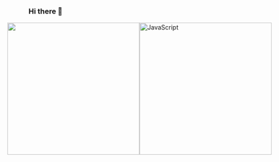 ###  Hi there 👋
<div style="display: flex; align-items: center; justify-content: center">
      <img
        width="300"
        src="https://i.pinimg.com/originals/e1/f3/41/e1f3413bf5036045713341394f617225.gif"
      />
      <img
        width="300"
        src="https://i.pinimg.com/originals/cd/59/d6/cd59d626dc86397fe45080e6e9c7027d.gif"
        alt="JavaScript"
      />
    </div>
 
<!--
    **AkmaljonYusupov/AkmaljonYusupov** is a ✨ _special_ ✨ repository because its `README.md` (this file) appears on your GitHub profile.
Here are some ideas to get you started:

- 🔭 I’m currently working on ...
- 🌱 I’m currently learning ...
- 👯 I’m looking to collaborate on ...
- 🤔 I’m looking for help with ...
- 💬 Ask me about ...
- 📫 How to reach me: ...
- 😄 Pronouns: ...
- ⚡ Fun fact: ...
-->
